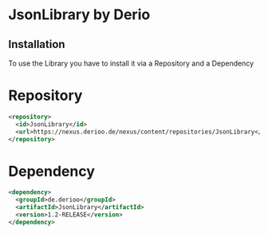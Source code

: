 
# JsonLibrary by Derio




## Installation

To use the Library you have to install it via a Repository and a Dependency

# Repository
  ```xml
  <repository>
    <id>JsonLibrary</id>
    <url>https://nexus.derioo.de/nexus/content/repositories/JsonLibrary</url>
  </repository>
```
#
# Dependency

```xml
<dependency>
  <groupId>de.derioo</groupId>
  <artifactId>JsonLibrary</artifactId>
  <version>1.2-RELEASE</version>
</dependency>
```
